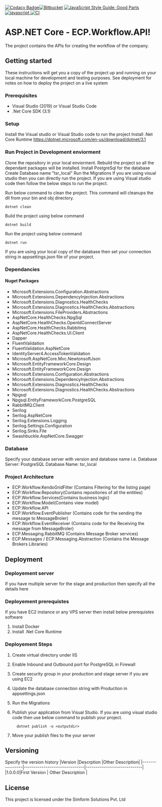 
[![Codacy Badge](https://api.codacy.com/project/badge/Grade/ed6ed32f4d6e4e8591da71b72b636555)](https://www.codacy.com)[![Bitbucket](https://s3.amazonaws.com/assets.coveralls.io/badges/coveralls_60.svg)](https://bitbucket.org) [![JavaScript Style Guide: Good Parts](https://img.shields.io/badge/code%20style-goodparts-brightgreen.svg?style=flat)](https://github.com/dwyl/goodparts "JavaScript The Good Parts")[
![javascript](https://aleen42.github.io/badges/src/javascript.svg)](https://www.javascript.com/)[
![CI](https://camo.githubusercontent.com/3bcf888ec2db200eba1422c065c25fe9b036a9fa/68747470733a2f2f63692e6170707665796f722e636f6d2f6170692f70726f6a656374732f7374617475732f3864736b626e393038653237766576782f6272616e63682f6d61737465723f7376673d74727565)](https://ci.appveyor.com/api/projects/status/8dskbn908e27vevx/branch/master?svg=true)
# ASP.NET Core - ECP.Workflow.API!

The project contains the APIs for creating the workflow of the company.

## Getting started
These instructions will get you a copy of the project up and running on your local machine for development and testing purposes. See deployment for notes on how to deploy the project on a live system


### Prerequisites  

 - Visual Studio (2019)  or Visual Studio Code 
 - .Net Core SDK (3.1)

### Setup

Install the Visual studio or Visual Studio code to run the project
Install .Net Core Runtime https://dotnet.microsoft.com/en-us/download/dotnet/3.1

    
### Run Project in Development enviorment
Clone the repository in your local enviorment.
Rebuild the project so all the dependant packages will be installed.
Install PostgreSql for the database
Create Database name "tsr_local"
Run the Migrations
If you are using visual studio then you can directly run the project.
If you are using Visual studio code then follow the below steps to run the project.

Run below command to clean the project. This command will cleanups the dll from your bin and obj directory.
 
    dotnet clean

 Build the project using below command 
 
    dotnet build 
Run the project using below command

    dotnet run

If you are using your local copy of the database then set your connection string in appsettings.json file of your project.

### Dependancies

#### Nuget Packages

- Microsoft.Extensions.Configuration.Abstractions
- Microsoft.Extensions.DependencyInjection.Abstractions
- Microsoft.Extensions.Diagnostics.HealthChecks
- Microsoft.Extensions.Diagnostics.HealthChecks.Abstractions
- Microsoft.Extensions.FileProviders.Abstractions
- AspNetCore.HealthChecks.NpgSql
- AspNetCore.HealthChecks.OpenIdConnectServer
- AspNetCore.HealthChecks.Rabbitmq
- AspNetCore.HealthChecks.UI.Client
- Dapper
- FluentValidation
- FluentValidation.AspNetCore
- IdentityServer4.AccessTokenValidation
- Microsoft.AspNetCore.Mvc.NewtonsoftJson
- Microsoft.EntityFrameworkCore.Design
- Microsoft.EntityFrameworkCore.Design
- Microsoft.Extensions.Configuration.Abstractions
- Microsoft.Extensions.DependencyInjection.Abstractions
- Microsoft.Extensions.Diagnostics.HealthChecks
- Microsoft.Extensions.Diagnostics.HealthChecks.Abstractions
- Npgsql
- Npgsql.EntityFrameworkCore.PostgreSQL
- RabbitMQ.Client
- Serilog
- Serilog.AspNetCore
- Serilog.Extensions.Logging
- Serilog.Settings.Configuration
- Serilog.Sinks.File
- Swashbuckle.AspNetCore.Swagger


### Database
Specify your database server with version and database name
i.e. 
Database Server: PostgreSQL
Database Name: tsr_local

### Project Architecture

 - ECP.Workflow.KendoGridFilter (Contains Filtering for the listing page)
 - ECP.Workflow.Repository(Contains  repositories of all the entities) 
 - ECP.Workflow.Services(Contains business   logic)
 - ECP.Workflow.Model(Contains view model)
 - ECP.Workflow.API
 - ECP.Workflow.EventPublisher (Contains code for the sending the message to MessageBroler)
 - ECP.Workflow.EventReceiver (Contains code for the Receiving the message from MessageBroler)
 - ECP.Messaging.RabbitMQ (Contains Message Broker services) 
 - ECP.Messages / ECP.Messaging.Abstraction (Contains the Message Brokers Libraries)



## Deployment
### Deployement server
If you have multiple server for the stage and production then specify all the details here

### Deployement prerequistes
If you have EC2 instance or any VPS server then install below prerequistes software
1.  Install Docker
2.  Install .Net Core Runtime

### Deployement Steps
1. Create virtual directory under IIS
2. Enable Inbound and Outbound port for PostgreSQL in Firewall
3. Create security group in your production and stage server if you are using EC2 
4. Update the database connection string with Production in appsettings.json
5. Run the Migrations
6. Publish your application from Visual Studio.
 If you are using visual studio code then use below command to publish your project. 

         dotnet publish -o <outputdir>
         
6. Move your publish files to the your server

## Versioning
Specify the version history
|Version                |Descrption	|Other Description|
|----------------|-------------------------------|-----------------------------|
|1.0.0.0|First Version            | Other Description           |

## License

This project is licensed under the Simform Solutions Pvt. Ltd